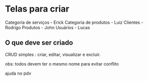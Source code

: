 # Telas para criar

Categoria de serviços - Erick
Categoria de produtos - Luiz
Clientes - Rodrigo 
Produtos - John
Usuários - Lucas

## O que deve ser criado
   
  CRUD simples :
    criar, editar, visualizar e excluir.
    


obs: todos devem ter o mesmo nome para evitar conflito
    

ajuda no pdv    
